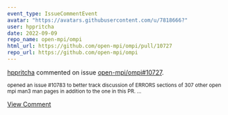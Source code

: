 ```yaml
---
event_type: IssueCommentEvent
avatar: "https://avatars.githubusercontent.com/u/7818666?"
user: hppritcha
date: 2022-09-09
repo_name: open-mpi/ompi
html_url: https://github.com/open-mpi/ompi/pull/10727
repo_url: https://github.com/open-mpi/ompi
---
```


<a href='https://github.com/hppritcha' target='_blank'>hppritcha</a> commented on issue <a href='https://github.com/open-mpi/ompi/pull/10727' target='_blank'>open-mpi/ompi#10727</a>.

<small>opened an issue #10783 to better track discussion of ERRORS sections of 307 other open mpi man3 man pages in addition to the one in this PR. ...</small>

<a href='https://github.com/open-mpi/ompi/pull/10727' target='_blank'>View Comment</a>
